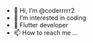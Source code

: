 - 👋 Hi, I’m @coderrrrr2
- 👀 I’m interested in coding
- 🌱 Flutter developer
- 📫 How to reach me ...

<!---
coderrrrr2/coderrrrr2 is a ✨ special ✨ repository because its `README.md` (this file) appears on your GitHub profile.
You can click the Preview link to take a look at your changes.
--->
